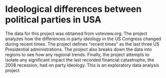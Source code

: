 # Ideological differences between political parties in USA
The data for this project was obtained from voteview.org. The project analyzes how the differences in party ideology in the US Congress changed during recent times. The project defines “recent times” as the last three US Presidential administrations.  The project also breaks down the data into regions to see how any regional trends. Finally, the project attempts to isolate any significant impact the last recorded financial catastrophe, the 2008 recession, had on party ideology. 
This is an exploratory data analysis project
